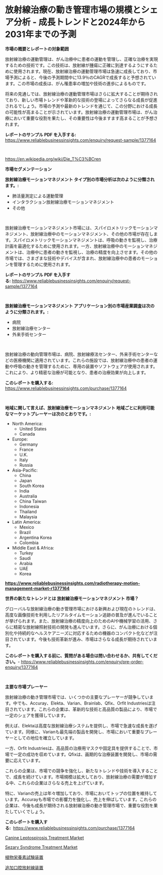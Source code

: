 <p><h1>放射線治療の動き管理市場の規模とシェア分析 - 成長トレンドと2024年から2031年までの予測</h1></p><p><strong>市場の概要とレポートの対象範囲</strong></p>
<p><p>放射線治療の運動管理は、がん治療中に患者の運動を管理し、正確な治療を実現するための技術です。この技術は、放射線が腫瘍に正確に到達するようにするために使用されます。現在、放射線治療の運動管理市場は急速に成長しており、市場予測によると、今後の予測期間中に13.9％のCAGRで成長すると予想されています。この市場の成長は、がん罹患率の増加や技術の進歩によるものです。</p><p>将来の見通しでは、放射線治療の運動管理市場はさらに拡大することが期待されており、新しい市場トレンドや革新的な技術の登場によってさらなる成長が促進されるでしょう。市場の予測や最新のトレンドを通じて、この分野における成長の可能性が高まることが示されています。放射線治療の運動管理市場は、がん治療において重要な役割を果たし、その重要性は今後ますます高まることが予想されます。</p></p>
<p><strong>レポートのサンプル PDF を入手する:</strong> <a href="https://www.reliablebusinessinsights.com/enquiry/request-sample/1377164">https://www.reliablebusinessinsights.com/enquiry/request-sample/1377164</a></p>
<p>&nbsp;</p>
<p><a href="https://en.wikipedia.org/wiki/Die_T%C3%BCren">https://en.wikipedia.org/wiki/Die_T%C3%BCren</a></p>
<p><strong>市場セグメンテーション</strong></p>
<p><strong>放射線治療モーションマネジメント タイプ別の市場分析は次のように分類されます。:</strong></p>
<p><ul><li>肺活量測定による運動管理</li><li>インタラクション放射線治療モーションマネジメント</li><li>その他</li></ul></p>
<p>&nbsp;</p>
<p><p>放射線治療モーションマネジメント市場には、スパイロメトリックモーションマネジメント、放射線治療中のモーションマネジメント、その他の市場が存在します。スパイロメトリックモーションマネジメントは、呼吸の動きを監視し、治療計画を最適化するために使用されます。一方、放射線治療中のモーションマネジメントは、治療中に患者の動きを監視し、治療の精度を向上させます。その他の市場では、さまざまな技術やデバイスが含まれ、放射線治療中の患者のモーションを管理するために使用されます。</p></p>
<p><strong>レポートのサンプル PDF を入手する:</strong>&nbsp;<a href="https://www.reliablebusinessinsights.com/enquiry/request-sample/1377164">https://www.reliablebusinessinsights.com/enquiry/request-sample/1377164</a></p>
<p>&nbsp;</p>
<p><strong> 放射線治療モーションマネジメント アプリケーション別の市場産業調査は次のように分類されます。:</strong></p>
<p><ul><li>病院</li><li>放射線治療センター</li><li>外来手術センター</li></ul></p>
<p>&nbsp;</p>
<p><p>放射線治療の動向管理市場は、病院、放射線療法センター、外来手術センターなどの医療機関に適用されています。これらの施設では、放射線治療中の患者の運動や呼吸の動きを管理するために、専用の装置やソフトウェアが使用されます。これにより、より精密な治療が可能となり、患者の治療効果が向上します。</p></p>
<p><strong>このレポートを購入する:</strong>&nbsp; <a href="https://www.reliablebusinessinsights.com/purchase/1377164">https://www.reliablebusinessinsights.com/purchase/1377164</a></p>
<p>&nbsp;</p>
<p><strong>地域に関して言えば、放射線治療モーションマネジメント 地域ごとに利用可能なマーケットプレーヤーは次のとおりです。:</strong></p>
<p><ul>
    <li>
        North America:
        <ul>
            <li>United States</li>
            <li>Canada</li>
        </ul>
    </li>
    <li>
        Europe:
        <ul>
            <li>Germany</li>
            <li>France</li>
            <li>U.K.</li>
            <li>Italy</li>
            <li>Russia</li>
        </ul>
    </li>
    <li>
        Asia-Pacific:
        <ul>
            <li>China</li>
            <li>Japan</li>
            <li>South Korea</li>
            <li>India</li>
            <li>Australia</li>
            <li>China Taiwan</li>
            <li>Indonesia</li>
            <li>Thailand</li>
            <li>Malaysia</li>
        </ul>
    </li>
    <li>
        Latin America:
        <ul>
            <li>Mexico</li>
            <li>Brazil</li>
            <li>Argentina Korea</li>
            <li>Colombia</li>
        </ul>
    </li>
    <li>
        Middle East & Africa:
        <ul>
            <li>Turkey</li>
            <li>Saudi</li>
            <li>Arabia</li>
            <li>UAE</li>
            <li>Korea</li>
        </ul>
    </li>
    </ul></p>
<p><strong><a href="https://www.reliablebusinessinsights.com/radiotherapy-motion-management-market-r1377164">https://www.reliablebusinessinsights.com/radiotherapy-motion-management-market-r1377164</a></strong>&nbsp;</p>
<p><strong>世界の新たなトレンドとは 放射線治療モーションマネジメント 市場？</strong></p>
<p><p>グローバルな放射線治療の動き管理市場における新興および現在のトレンドは、高度な画像技術を利用したリアルタイムモーション追跡の普及が進んでいることが挙げられます。また、放射線治療の精度向上のためのAIや機械学習の活用、さらに精密な放射線照射技術の開発も進んでいます。さらに、がん治療における個別化や持続的なヘルスケアニーズに対応するための機器のコンパクト化などが注目されています。今後も技術革新が進み、市場はさらなる成長が期待されています。</p></p>
<p><strong>このレポートを購入する前に、質問がある場合は問い合わせるか、共有してください。</strong>- <a href="https://www.reliablebusinessinsights.com/enquiry/pre-order-enquiry/1377164">https://www.reliablebusinessinsights.com/enquiry/pre-order-enquiry/1377164</a></p>
<p>&nbsp;</p>
<p><strong>主要な市場プレーヤー</strong></p>
<p><p>放射線治療の動き管理市場では、いくつかの主要なプレーヤーが競争しています。中でも、Accuray、Elekta、Varian、Brainlab、Qfix、Orfit Industriesは注目されています。これらの企業は、革新的な技術と高品質の製品により、市場で一定のシェアを獲得しています。</p><p>例えば、Elektaは高度な放射線治療システムを提供し、市場で急速な成長を遂げています。同様に、Varianも最先端の製品を開発し、市場において重要なプレーヤーとしての地位を確立しています。</p><p>一方、Orfit Industriesは、高品質の治療用マスクや固定具を提供することで、市場で一定の成功を収めています。Qfixは、画期的な治療装置を開発し、市場の需要に応えています。</p><p>これらの企業は、市場での競争を強化し、新たなトレンドや技術を導入することで、成長を続けています。市場規模は拡大しており、放射線治療の需要が増加する中、これらの企業はさらなる売上を上げています。</p><p>特に、Varianの売上は年々増加しており、市場においてトップの位置を維持しています。Accurayも市場での影響力を強化し、売上を伸ばしています。これらの企業は、今後も成長が期待される放射線治療の動き管理市場で、重要な役割を果たしていくでしょう。</p></p>
<p><strong>このレポートを購入する:</strong>&nbsp;&nbsp;<a href="https://www.reliablebusinessinsights.com/purchase/1377164">https://www.reliablebusinessinsights.com/purchase/1377164</a></p>
<p><p><a href="https://github.com/AlysaLedner2023/Market-Research-Report-List-1/blob/main/canine-leptospirosis-treatment-market.md">Canine Leptospirosis Treatment Market</a></p><p><a href="https://github.com/JermaineCrona2023/Market-Research-Report-List-1/blob/main/sezary-syndrome-treatment-market.md">Sezary Syndrome Treatment Market</a></p><p><a href="https://github.com/roulaayoub-saad/Market-Research-Report-List-2/blob/main/2847887171642.md">植物栄養素試験装置</a></p><p><a href="https://github.com/zjkmgcs938405/Market-Research-Report-List-3/blob/main/7118882171641.md">追加口腔放射線装置</a></p></p>